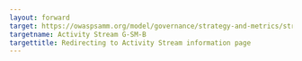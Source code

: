 ```yaml
---
layout: forward
target: https://owaspsamm.org/model/governance/strategy-and-metrics/stream-b/
targetname: Activity Stream G-SM-B
targettitle: Redirecting to Activity Stream information page
---
```

